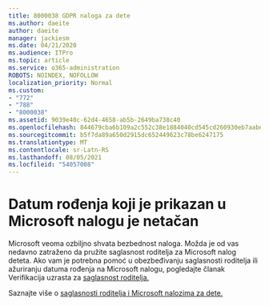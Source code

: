 ```yaml
---
title: 8000038 GDPR naloga za dete
ms.author: daeite
author: daeite
manager: jackiesm
ms.date: 04/21/2020
ms.audience: ITPro
ms.topic: article
ms.service: o365-administration
ROBOTS: NOINDEX, NOFOLLOW
localization_priority: Normal
ms.custom:
- "772"
- "788"
- "8000038"
ms.assetid: 9039e40c-62d4-4658-ab5b-2649ba738c40
ms.openlocfilehash: 844679cba6b109a2c552c38e1884040cd545cd260930eb7aabed6ed0911c8a50
ms.sourcegitcommit: b5f7da89a650d2915dc652449623c78be6247175
ms.translationtype: MT
ms.contentlocale: sr-Latn-RS
ms.lasthandoff: 08/05/2021
ms.locfileid: "54057008"
---
```

# <a name="date-of-birth-displayed-in-your-microsoft-account-is-incorrect"></a>Datum rođenja koji je prikazan u Microsoft nalogu je netačan

Microsoft veoma ozbiljno shvata bezbednost naloga. Možda je od vas nedavno zatraženo da pružite saglasnost roditelja za Microsoft nalog deteta. Ako vam je potrebna pomoć u obezbeđivanju saglasnosti roditelja ili ažuriranju datuma rođenja na Microsoft nalogu, pogledajte članak Verifikacija uzrasta za [saglasnost roditelja.](https://go.microsoft.com/fwlink/p/?linkid=874364)
  
Saznajte više o [saglasnosti roditelja i Microsoft nalozima za dete.](https://go.microsoft.com/fwlink/p/?linkid=874365)
  